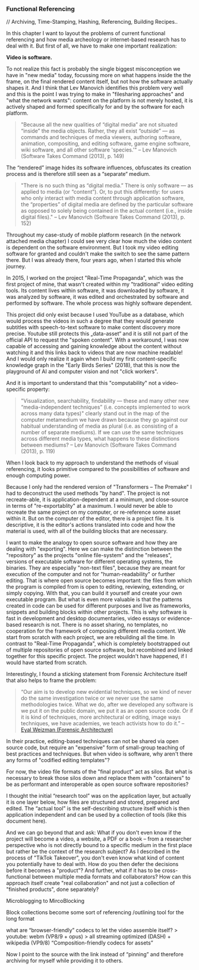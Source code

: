 ### Functional Referencing
// Archiving, Time-Stamping, Hashing, Referencing, Building Recipes..

In this chapter I want to layout the problems of current functional referencing and how media archeology or internet-based research has to deal with it. But first of all, we have to make one important realization:

**Video is software.**

To not realize this fact is probably the single biggest misconception we have in "new media" today, focussing more on what happens inside the the frame, on the final rendered content itself, but not how the software actually shapes it. And I think that Lev Manovich identifies this problem very well and this is the point I was trying to make in "filesharing approaches" and "what the network wants": content on the platform is not merely hosted, it is actively shaped and formed specifically for and by the software for each platform.

> "Because all the new qualities of “digital media” are not situated “inside” the media objects. Rather, they all exist “outside” — as commands and techniques of media viewers, authoring software, animation, compositing, and editing software, game engine software, wiki software, and all other software 'species.'"
– Lev Manovich (Software Takes Command (2013), p. 149)

The “rendered” image hides its software influences, obfuscates its creation process and is therefore still seen as a “separate“ medium.

> "There is no such thing as “digital media.” There is only software — as applied to media (or “content”). Or, to put this differently: for users who only interact with media content through application software, the “properties” of digital media are defined by the particular software as opposed to solely being contained in the actual content (i.e., inside digital files)."
– Lev Manovich (Software Takes Command (2013), p. 152)


Throughout my case-study of mobile platform research (in the network attached media chapter) I could see very clear how much the video content is dependent on the software environment. But I took my video editing software for granted and couldn't make the switch to see the same pattern there. But I was already there, four years ago, when I started this whole journey.

In 2015, I worked on the project "Real-Time Propaganda", which was the first project of mine, that wasn't created within my "traditional" video editing tools. Its content lives within software, it was downloaded by software, it was analyzed by software, it was edited and orchestrated by software and performed by software. The whole process was highly software dependent.  

This project did only exist because I used YouTube as a database, which would process the videos in such a degree that they would generate subtitles with speech-to-text software to make content discovery more precise.
Youtube still protects this „data-asset“ and it is still not part of the official API to request the "spoken content". With a workaround, I was now capable of accessing and gaining knowledge about the content without watching it and this links back to videos that are now machine readable!
And I would only realize it again when I build my first content-specific knowledge graph in the "Early Birds Series" (2018), that this is now the playground of AI and computer vision and not "click workers".

And it is important to understand that this "computability" not a video-specific property:

> "Visualization, searchability, findability — these and many other new “media-independent techniques” (i.e. concepts implemented to work across many data types)" clearly stand out in the map of the computer metamedium we have drawn because they go against our habitual understanding of media as plural (i.e. as consisting of a number of separate mediums). If we can use the same techniques across different media types, what happens to these distinctions between mediums?
– Lev Manovich (Software Takes Command (2013), p. 119)

When I look back to my approach to understand the methods of visual referencing, it looks primitive compared to the possibilities of software and enough computing power.

Because I only had the rendered version of "Transformers – The Premake" I had to deconstruct the used methods "by hand". The project is not recreate-able, it is application-dependent at a minimum, and close-source in terms of "re-exportablity" at a maximum. I would never be able to recreate the same project on my computer, or re-reference some asset within it. But on the computer of the editor, there is a project file. It is descriptive, it is the editor's actions translated into code and how the material is used, with all of the building blocks that are necessary.

I want to make the analogy to open source software and how they are dealing with "exporting".
Here we can make the distinction between the "repository" as the projects "online file-system" and the "releases", versions of executable software for different operating systems, the binaries. They are especially "non-text files", because they are meant for execution of the computer and not for "human-readability" or further editing.
That is where open source becomes important: the files from which the program is compiled from is open to editing, reviewing, extending, or simply copying. With that, you can build it yourself and create your own executable program. But what is even more valuable is that the patterns created in code can be used for different purposes and live as frameworks, snippets and building blocks within other projects.
This is why software is fast in development and desktop documentaries, video essays or evidence-based research is not. There is no asset sharing, no templates, no cooperation for the framework of composing different media content. We start from scratch with each project, we are rebuilding all the time. In contrast to "Real-Time Propaganda", which is completely bootstrapped out of multiple repositories of open source software, but recombined and linked together for this specific project.
The project wouldn't have happened, if I would have started from scratch.

Interestingly, I found a sticking statement from Forensic Architecture itself that also helps to frame the problem:  

> “Our aim is to develop new evidential techniques, so we kind of never do the same investigation twice or we never use the same methodologies twice. What we do, after we developed any software is we put it on the public domain, we put it as an open source code. Or if it is kind of techniques, more architectural or editing, image ways techniques, we have academies, we teach activists how to do it.”
– [Eyal Weizman (Forensic Architecture)](https://youtu.be/TrKM94YrEKA?t=2086)

In their practice, editing-based techniques can not be shared via open source code, but require an "expensive" form of small-group teaching of best practices and techniques. But when video is software, why aren't there any forms of "codified editing templates"?  

For now, the video file formats of the "final product" act as silos.
But what is necessary to break those silos down and replace them with "containers" to be as performant and interoperable as open source software repositories?

I thought the initial “research tool” was on the application layer, but actually it is one layer below, how files are structured and stored, prepared and edited. The “actual tool” is the self-describing structure itself which is then application independent and can be used by a collection of tools (like this document here).

And we can go beyond that and ask:
What if you don't even know if the project will become a video, a website, a PDF or a book – from a researcher perspective who is not directly bound to a specific medium in the first place but rather be the context of the research subject? As I described in the process of "TikTok Takeover", you don't even know what kind of content you potentially have to deal with. How do you then defer the decisions before it becomes a "product"? And further, what if it has to be cross-functional between multiple media formats and collaborators? How can this approach itself create "real collaboration" and not just a collection of "finished products", done separately?



Microblogging to MircoBlocking

Block collections become some sort of referencing /outlining tool for the long format


what are “browser-friendly” codecs to let the video assemble itself? > youtube: webm (VP8/9 + opus) > all streaming optimized (DASH) + wikipedia (VP9/8)
“Composition-friendly codecs for assets”


Now I point to the source with the link instead of “pinning” and therefore archiving for myself while providing it to others.
